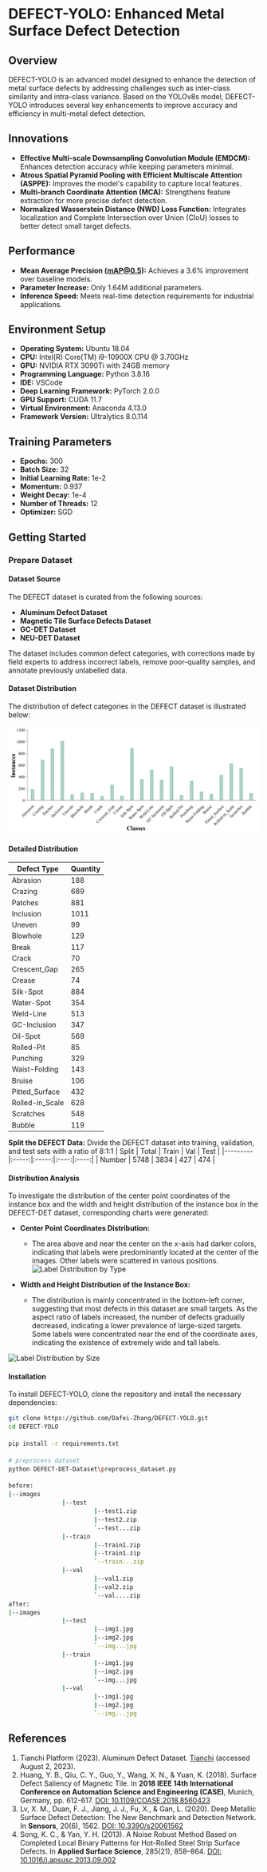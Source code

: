 # DEFECT-YOLO: Enhanced Metal Surface Defect Detection

## Overview
DEFECT-YOLO is an advanced model designed to enhance the detection of metal surface defects by addressing challenges such as inter-class similarity and intra-class variance. Based on the YOLOv8s model, DEFECT-YOLO introduces several key enhancements to improve accuracy and efficiency in multi-metal defect detection.

## Innovations
- **Effective Multi-scale Downsampling Convolution Module (EMDCM):** Enhances detection accuracy while keeping parameters minimal.
- **Atrous Spatial Pyramid Pooling with Efficient Multiscale Attention (ASPPE):** Improves the model's capability to capture local features.
- **Multi-branch Coordinate Attention (MCA):** Strengthens feature extraction for more precise defect detection.
- **Normalized Wasserstein Distance (NWD) Loss Function:** Integrates localization and Complete Intersection over Union (CIoU) losses to better detect small target defects.

## Performance
- **Mean Average Precision (mAP@0.5):** Achieves a 3.6% improvement over baseline models.
- **Parameter Increase:** Only 1.64M additional parameters.
- **Inference Speed:** Meets real-time detection requirements for industrial applications.

## Environment Setup
- **Operating System:** Ubuntu 18.04
- **CPU:** Intel(R) Core(TM) i9-10900X CPU @ 3.70GHz
- **GPU:** NVIDIA RTX 3090Ti with 24GB memory
- **Programming Language:** Python 3.8.16
- **IDE:** VSCode
- **Deep Learning Framework:** PyTorch 2.0.0
- **GPU Support:** CUDA 11.7
- **Virtual Environment:** Anaconda 4.13.0
- **Framework Version:** Ultralytics 8.0.114

## Training Parameters
- **Epochs:** 300
- **Batch Size:** 32
- **Initial Learning Rate:** 1e-2
- **Momentum:** 0.937
- **Weight Decay:** 1e-4
- **Number of Threads:** 12
- **Optimizer:** SGD

## Getting Started

### Prepare Dataset

#### Dataset Source
The DEFECT dataset is curated from the following sources:
- **Aluminum Defect Dataset**
- **Magnetic Tile Surface Defects Dataset**
- **GC-DET Dataset**
- **NEU-DET Dataset**

The dataset includes common defect categories, with corrections made by field experts to address incorrect labels, remove poor-quality samples, and annotate previously unlabelled data.

#### Dataset Distribution
The distribution of defect categories in the DEFECT dataset is illustrated below:

![Defect Categories Distribution](./Data/Barchat.png)

#### Detailed Distribution
| Defect Type         | Quantity |
|---------------------|----------|
| Abrasion            | 188      |
| Crazing             | 689      |
| Patches             | 881      |
| Inclusion           | 1011     |
| Uneven              | 99       |
| Blowhole            | 129      |
| Break               | 117      |
| Crack               | 70       |
| Crescent_Gap        | 265      |
| Crease              | 74       |
| Silk-Spot           | 884      |
| Water-Spot          | 354      |
| Weld-Line           | 513      |
| GC-Inclusion        | 347      |
| Oil-Spot            | 569      |
| Rolled-Pit          | 85       |
| Punching            | 329      |
| Waist-Folding       | 143      |
| Bruise              | 106      |
| Pitted_Surface      | 432      |
| Rolled-in_Scale     | 628      |
| Scratches           | 548      |
| Bubble              | 119      |

**Split the DEFECT Data:**
Divide the DEFECT dataset into training, validation, and test sets with a ratio of 8:1:1
| Split   | Total | Train | Val  | Test |
|---------|:-----:|:-----:|:----:|:----:|
| Number  | 5748  | 3834  | 427  | 474  |

#### Distribution Analysis
To investigate the distribution of the center point coordinates of the instance box and the width and height distribution of the instance box in the DEFECT-DET dataset, corresponding charts were generated:

- **Center Point Coordinates Distribution:**
  - The area above and near the center on the x-axis had darker colors, indicating that labels were predominantly located at the center of the images. Other labels were scattered in various positions.
  ![Label Distribution by Type](./Data/LabelDistributionxy.png)

- **Width and Height Distribution of the Instance Box:**
  - The distribution is mainly concentrated in the bottom-left corner, suggesting that most defects in this dataset are small targets. As the aspect ratio of labels increased, the number of defects gradually decreased, indicating a lower prevalence of large-sized targets. Some labels were concentrated near the end of the coordinate axes, indicating the existence of extremely wide and tall labels.

![Label Distribution by Size](./Data/LabelDistribution_wh.png)

#### Installation
To install DEFECT-YOLO, clone the repository and install the necessary dependencies:

```bash
git clone https://github.com/Dafei-Zhang/DEFECT-YOLO.git
cd DEFECT-YOLO

pip install -r requirements.txt

# preprocess dataset
python DEFECT-DET-Dataset\preprocess_dataset.py

before:
|--images
​               |--test
​                        |--test1.zip
​                        |--test2.zip
​                        `--test...zip
​               |--train
​                        |--train1.zip
​                        |--train1.zip
​                        `--train...zip
​               |--val
​                        |--val1.zip
​                        |--val2.zip
​                        `--val....zip
after:
|--images
​               |--test
​                        |--img1.jpg
​                        |--img2.jpg
​                        `--img...jpg
​               |--train
​                        |--img1.jpg
​                        |--img2.jpg
​                        `--img...jpg
​               |--val
​                        |--img1.jpg
​                        |--img2.jpg
​                        `--img...jpg

```

## References

1. Tianchi Platform (2023). Aluminum Defect Dataset. [Tianchi](https://tianchi.aliyun.com) (accessed August 2, 2023).
2. Huang, Y. B., Qiu, C. Y., Guo, Y., Wang, X. N., & Yuan, K. (2018). Surface Defect Saliency of Magnetic Tile. In **2018 IEEE 14th International Conference on Automation Science and Engineering (CASE)**, Munich, Germany, pp. 612-617. [DOI: 10.1109/COASE.2018.8560423](https://doi.org/10.1109/COASE.2018.8560423)
3. Lv, X. M., Duan, F. J., Jiang, J. J., Fu, X., & Gan, L. (2020). Deep Metallic Surface Defect Detection: The New Benchmark and Detection Network. In **Sensors**, 20(6), 1562. [DOI: 10.3390/s20061562](https://doi.org/10.3390/s20061562)
4. Song, K. C., & Yan, Y. H. (2013). A Noise Robust Method Based on Completed Local Binary Patterns for Hot-Rolled Steel Strip Surface Defects. In **Applied Surface Science**, 285(21), 858–864. [DOI: 10.1016/j.apsusc.2013.09.002](https://doi.org/10.1016/j.apsusc.2013.09.002)
